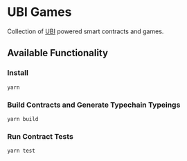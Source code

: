 # UBI Games

Collection of [UBI](https://github.com/DemocracyEarth/ubi) powered smart contracts and games.

## Available Functionality

### Install

`yarn`

### Build Contracts and Generate Typechain Typeings

`yarn build`

### Run Contract Tests

`yarn test`
